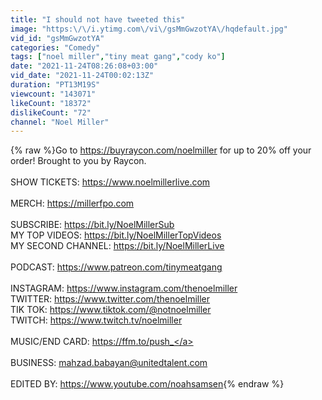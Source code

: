 ```yaml
---
title: "I should not have tweeted this"
image: "https:\/\/i.ytimg.com\/vi\/gsMmGwzotYA\/hqdefault.jpg"
vid_id: "gsMmGwzotYA"
categories: "Comedy"
tags: ["noel miller","tiny meat gang","cody ko"]
date: "2021-11-24T08:26:08+03:00"
vid_date: "2021-11-24T00:02:13Z"
duration: "PT13M19S"
viewcount: "143071"
likeCount: "18372"
dislikeCount: "72"
channel: "Noel Miller"
---
```

{% raw %}Go to <a rel="nofollow" target="blank" href="https://buyraycon.com/noelmiller">https://buyraycon.com/noelmiller</a> for up to 20% off your order! Brought to you by Raycon.<br /><br />SHOW TICKETS: <a rel="nofollow" target="blank" href="https://www.noelmillerlive.com">https://www.noelmillerlive.com</a><br /><br />MERCH: <a rel="nofollow" target="blank" href="https://millerfpo.com">https://millerfpo.com</a><br /><br />SUBSCRIBE: <a rel="nofollow" target="blank" href="https://bit.ly/NoelMillerSub">https://bit.ly/NoelMillerSub</a><br />MY TOP VIDEOS: <a rel="nofollow" target="blank" href="https://bit.ly/NoelMillerTopVideos">https://bit.ly/NoelMillerTopVideos</a><br />MY SECOND CHANNEL: <a rel="nofollow" target="blank" href="https://bit.ly/NoelMillerLive">https://bit.ly/NoelMillerLive</a><br /><br />PODCAST: <a rel="nofollow" target="blank" href="https://www.patreon.com/tinymeatgang">https://www.patreon.com/tinymeatgang</a><br /><br />INSTAGRAM: <a rel="nofollow" target="blank" href="https://www.instagram.com/thenoelmiller">https://www.instagram.com/thenoelmiller</a><br />TWITTER: <a rel="nofollow" target="blank" href="https://www.twitter.com/thenoelmiller">https://www.twitter.com/thenoelmiller</a><br />TIK TOK: <a rel="nofollow" target="blank" href="https://www.tiktok.com/@notnoelmiller">https://www.tiktok.com/@notnoelmiller</a><br />TWITCH: <a rel="nofollow" target="blank" href="https://www.twitch.tv/noelmiller">https://www.twitch.tv/noelmiller</a><br /><br />MUSIC/END CARD: <a rel="nofollow" target="blank" href="https://ffm.to/push_">https://ffm.to/push_</a><br /><br />BUSINESS: mahzad.babayan@unitedtalent.com<br /><br />EDITED BY: <a rel="nofollow" target="blank" href="https://www.youtube.com/noahsamsen">https://www.youtube.com/noahsamsen</a>{% endraw %}
